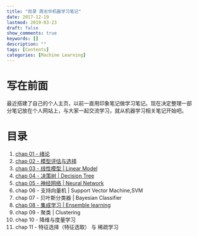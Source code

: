 ```yaml
---
title: "目录 周志华机器学习笔记"
date: 2017-12-19
lastmod: 2019-03-23
draft: false
show_comments: true
keywords: []
description: ""
tags: [Contents]
categories: [Machine Learning]
---
```


# 写在前面

最近搭建了自己的个人主页，以前一直用印象笔记做学习笔记。现在决定整理一部分笔记放在个人网站上，与大家一起交流学习，就从机器学习相关笔记开始吧。

# 目录

1. [chap 01 - 绪论](https://octemull.github.io/personal-site/post/ml-chap01/)
2. [chap 02 - 模型评估与选择](https://octemull.github.io/personal-site/post/ml-chap02/)
3. [chap 03 - 线性模型 | Linear Model](https://octemull.github.io/personal-site/post/ml-chap03/)
4. [chap 04 - 决策树 | Decision Tree](https://octemull.github.io/personal-site/post/ml-chap04/)
5. [chap 05 - 神经网络 | Neural Network](https://octemull.github.io/personal-site/post/ml-chap05/)
6. chap 06 - 支持向量机 | Support Vector Machine,SVM
7. chap 07 - 贝叶斯分类器 | Bayesian Classifier
8. [chap 08 - 集成学习 | Ensemble learning ](https://octemull.github.io/personal-site/post/ml-chap08/)
9. chap 09 - 聚类 | Clustering 
10. chap 10 - 降维与度量学习
11. chap 11 - 特征选择（特征选取） 与 稀疏学习
